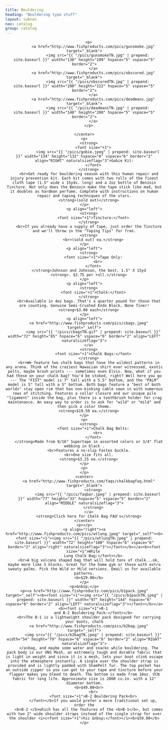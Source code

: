 ```yaml
---
title: Bouldering
heading: "Bouldering type stuff"
layout: subnav
nav: catalog
group: catalog
---
```


<p class="lead">
</p>

<div align="center">
    <p>
    </p>
    <center>

        <p>
            <a href="http://www.fishproducts.com/pics/gunsmoke.jpg" target="_blank">
                <img src="{{ "/pics/gunsmokeTN.jpg" | prepend: site.baseurl }}" width="130" height="200" hspace="5" vspace="5" border="2">
            </a>
            <a href="http://www.fishproducts.com/pics/obscured.jpg" target="_blank">
                <img src="{{ "/pics/obscuredTN.jpg" | prepend: site.baseurl }}" width="200" height="122" hspace="5" vspace="5" border="2">
            </a>
            <a href="http://www.fishproducts.com/pics/deadmans.jpg" target="_blank">
                <img src="{{ "/pics/deadmansTN.jpg" | prepend: site.baseurl }}" width="148" height="200" hspace="5" vspace="5" border="2">
            </a>
        </p>

    </center>
    <p>
        <strong>
            <font size="+1">
                <img src="{{ "/pics/gobie.jpeg" | prepend: site.baseurl }}" width="134" height="132" hspace="6" vspace="6" border="2" align="RIGHT" naturalsizeflag="3">Gobie Kit:
            </font>
        </strong>
        <br>Get ready for bouldering season with this human repair and injury prevention kit. Each kit comes with two rolls of the finest cloth tape (1.5" wide x 15yds. long) and a 2oz bottle of Benzoin Tincture. Not only does the Benzoin make the tape stick like mad, but it doubles as hardman perfume. Complete with instructions on human repair and taping techniques of the stars.
        <strong>(sold out)</strong>
    </p>
    <p align="left">
        <strong>
            <font size="+1">Tincture:</font>
        </strong>
        <br>If you already have a supply of tape, just order the Tincture and we'll throw in the "Taping Tips" for free.
        <strong>
            <br>(sold out) ea.</strong>
    </p>
    <p align="left">
        <strong>
            <font size="+1">Tape Only:
                <br>
            </font>
        </strong>Johnson and Johnson, the best. 1.5" X 15yd
        <strong>. $3.75 per roll.</strong>
    </p>
    <p align="left">
        <strong>
            <font size="+1">Chalk:</font>
        </strong>
        <br>Available in 4oz bags. That's a quarter pound for those that are counting. Genuine Semi-Crushed Endo Block. None finer!
        <strong>$3.00 each</strong>
    </p>
    <p align="left">
        <a href="http://www.fishproducts.com/pics/cbags.jpeg" target="_self">
            <img src="{{ "/pics/cbagsTN.gif" | prepend: site.baseurl }}" width="72" height="85" hspace="6" vspace="6" border="2" align="LEFT" naturalsizeflag="3">
        </a>
        <strong>
            <font size="+1">Chalk Bags:</font>
        </strong>
        <br>We feature two chalk bags that have the wildest patterns in any arena. Think of the craziest Hawaiian shirt ever witnessed, exotic pelts, maybe brash prints --- sometimes even Elvis. Now, what if you had these on your chalk bag? You'd be stoked, right? Well here you go --- The "FIST" model is 7" tall with a 5.5" bottom, and the "PALM" model is 5" tall with a 5" bottom. Both bags feature a "best of both worlds" stay open rim that has non-kinking cable sewn in with numerous rows of stitching. Features a collar closure and our unique pile "ligament" inside the bag, plus there is a toothbrush holder for crag maintenance. An easy way to order is to ask for "wild" or "mild" and then pick a color theme.
        <strong>$19.50 ea.</strong>
    </p>
    <p>
        <strong>
            <font size="+1">Chalk Bag Belts:
                <br>
            </font>
        </strong>Made from 9/16" Supertape in assorted colors or 3/4" flat webbing in black .
        <br>Features a no-slip Fastex buckle.
        <br>One size fits all.
        <strong>$3.25 ea.</strong>
    </p>
    <p>
    </p>
    <center>
        <a href="http://www.fishproducts.com/faqs/chalkbagfaq.html" target="_blank">
            <strong>
                <img src="{{ "/pics/faqbar.jpeg" | prepend: site.baseurl }}" width="77" height="33" hspace="5" vspace="5" border="2" align="MIDDLE" naturalsizeflag="3">
            </strong>
        </a>
        <strong>Click here for Chalk Bag FAQ's</strong>
    </center>
    <p></p>
    <p align="right"><a href="http://www.fishproducts.com/pics/wtlung.jpeg" target="_self"><b><font size="+1"><img src="{{ "/pics/wtlungTN.jpeg" | prepend: site.baseurl }}" width="72" height="100" hspace="6" vspace="6" border="2" align="right" naturalsizeflag="3"></font></b></a><b><font size="+1">White 
            Lung Chalk Bag:</font></b>
        <br>A big volcano shaped bag that will hold tons of chalk...ok, maybe more like 5 blocks. Great for the home gym or those with extra sweaty palms. Pick the Wild or Mild versions. Email us for available patterns.
        <b>$29.00</b>
    </p>
    <p>&nbsp;</p>
    <p><a href="http://www.fishproducts.com/pics/b1pack.jpeg" target="_self"><b><font size="+1"><img src="{{ "/pics/b1packTN.jpeg" | prepend: site.baseurl }}" width="97" height="144" hspace="6" vspace="6" border="2" align="LEFT" naturalsizeflag="3"></font></b></a><b><font size="+1">B-1 
            and B-2 Bouldering Pack:</font></b>
        <br>The B-1 is a lightweight shoulder pack designed for carrying your boots, chalk
        <a href="http://www.fishproducts.com/pics/b2bag.jpeg" target="_self">
            <img src="{{ "/pics/b2bagTN.jpeg" | prepend: site.baseurl }}" width="54" height="79" hspace="6" vspace="6" border="2" align="RIGHT" naturalsizeflag="3">
        </a>bag, and maybe some water and snacks while bouldering. The pack body is our ONS Mesh, an extremely tough and durable fabric that is light in weight and since it is a mesh, lets your boot stink escape into the atmosphere instantly. A single over the shoulder strap is provided and is lightly padded with ShamPelt fur. The top pocket has an outside zipper so you can get to your tape and tincture before your flapper makes you bleed to death. The bottom is made from 18oz. VCN fabric for long life. Approximate size is 2000 cu.in. with a 12" diameter bottom.
        <b>$49.00<br>
            <br>
            <font size="+1">B-2 Bouldering Pack<br>
            </font></b>If you would prefer a more traditional set up, order the
        <b>B-2 </b>which has all the features of the <b>B-1</b>, but comes with two 2" wide shoulder straps instead of the single strap for over the shoulder <i>c<font size="+1">hic &nbsp;</font></i><b>$59.00</b>
    </p>
</div>
